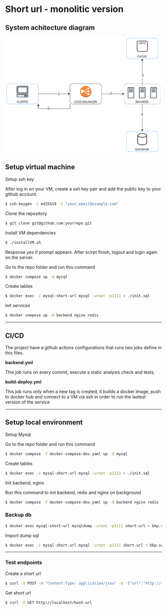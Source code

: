 # Short url - monolitic version


## System achitecture diagram
![Diagram](./system_architecture.png)


## Setup virtual machine

Setup ssh key

After log in on your VM, create a ssh key pair and add the public key to your github account.

```bash
$ ssh-keygen -t ed25519 -C "your_email@example.com" 
```

Clone the repository 

```bash
$ git clone git@github.com:yourrepo.git
```

Install VM dependencies

```bash
$ ./installVM.sh
```
Response yes if prompt appears.
After scirpt finish, logout and login again on the server.

Go to the repo folder and run this command 
```bash
$ docker compose up -d mysql 
```

Create tables 
```bash
$ docker exec -i mysql-short-url mysql -uroot -p1111 < ./init.sql
```

Init services
```bash
$ docker compose up -d backend nginx redis 
```

---

## CI/CD
The project have a github actions configurations that runs two jobs define in this files.

**backend.yml**

This job runs on every commit, execute a static analysis check and tests.


**build-deploy.yml**

This job runs only when a new tag is created, it builds a docker image, push to docker hub and connect to a VM via ssh in order to run the lastest version of the service

---

## Setup local environment

Setup Mysql 

Go to the repo folder and run this command 
```bash
$ docker compose -f docker-compose-dev.yaml up -d mysql 
```

Create tables 
```bash
$ docker exec -i mysql-short-url mysql -uroot -p1111 < ./init.sql
```

Init backend, nginx

Run this command to init backend, redis and nginx on background
```bash
$ docker compose -f docker-compose-dev.yaml up -d backend nginx redis 
```

### Backup db 
```bash
$ docker exec mysql-short-url mysqldump -uroot -p1111 short-url > bkp.sql
```

Import dump sql 
```bash
$ docker exec -i mysql-short-url mysql -uroot -p1111 short-url < bkp.sql
```
--- 
### Test endpoints

Create a short url
```bash
$ curl -X POST -H "Content-Type: application/json" -d '{"url":"http://site.com"}' http://localhost/create-url
```

Get short url 
```bash
$ curl -X GET http://localhost/hash-url
```






